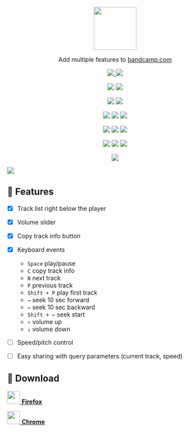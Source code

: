 <!--suppress HtmlDeprecatedAttribute, HtmlRequiredAltAttribute -->

<p align="center">
    <a href="https://addons.mozilla.org/en-US/firefox/addon/bandcamp/">
        <img
            width=100
            src="https://raw.githubusercontent.com/bamdadsabbagh/bandcamp-plus--extension/master/assets/icons/bandcamp-plus-icon.svg"
        >
    </a>
</p>

<p align="center">
    Add multiple features to <a href="https://www.bandcamp.com/">bandcamp.com</a>
</p>

<p align="center">
    <a href="https://github.com/bamdadsabbagh/bandcamp-plus--extension">
        <img src="https://img.shields.io/github/stars/bamdadsabbagh/bandcamp-plus--extension?label=git">
    </a>
    <img src="https://img.shields.io/github/license/bamdadsabbagh/bandcamp-plus--extension">
</p>

<p align="center">
    <img src="https://img.shields.io/github/languages/count/bamdadsabbagh/bandcamp-plus--extension">
    <img src="https://img.shields.io/github/languages/top/bamdadsabbagh/bandcamp-plus--extension">
</p>

<p align="center">
    <img src="https://img.shields.io/github/v/release/bamdadsabbagh/bandcamp-plus--extension">
    <img src="https://api.codeclimate.com/v1/badges/1d61904392bf2e6aa7b6/maintainability">
</p>

<p align="center">
    <img src="https://img.shields.io/david/bamdadsabbagh/bandcamp-plus--extension">
    <img src="https://img.shields.io/david/dev/bamdadsabbagh/bandcamp-plus--extension">
    <img src="https://img.shields.io/snyk/vulnerabilities/github/bamdadsabbagh/bandcamp-plus--extension">
</p>

<p align="center">
    <img src="https://img.shields.io/amo/v/bandcamp">
    <img src="https://img.shields.io/amo/stars/bandcamp">
    <img src="https://img.shields.io/amo/users/bandcamp">
</p>

<p align=center>
  <img src="https://img.shields.io/chrome-web-store/v/hggjmjobahhmbmnfndhdgidchhhhjkad">
  <img src="https://img.shields.io/chrome-web-store/stars/hggjmjobahhmbmnfndhdgidchhhhjkad">
  <img src="https://img.shields.io/chrome-web-store/users/hggjmjobahhmbmnfndhdgidchhhhjkad">
</p>

<p align="center">
    <img src="https://img.shields.io/badge/ci-github--actions-yellowgreen">
</p>

![](https://raw.githubusercontent.com/bamdadsabbagh/bandcamp-plus--extension/master/assets/screenshots/screenshot-01.png)

## 📖 Features

- [x] Track list right below the player
- [x] Volume slider
- [x] Copy track info button
- [x] Keyboard events
  - `Space` play/pause
  - `C` copy track info
  - `N` next track
  - `P` previous track
  - `Shift + P` play first track
  - `→` seek 10 sec forward
  - `←` seek 10 sec backward
  - `Shift + ←` seek start
  - `↑` volume up
  - `↓` volume down
- [ ] Speed/pitch control
- [ ] Easy sharing with query parameters (current track, speed)


## 🚀 Download

[<img height=30 src="https://icons.iconarchive.com/icons/cornmanthe3rd/plex/256/Internet-firefox-icon.png"> **Firefox**](https://addons.mozilla.org/en-US/firefox/addon/bandcamp/)

[<img height=30 src="https://icons.iconarchive.com/icons/cornmanthe3rd/plex/256/Internet-chrome-icon.png"> **Chrome**](https://chrome.google.com/webstore/detail/bandcamp%2B/hggjmjobahhmbmnfndhdgidchhhhjkad)
